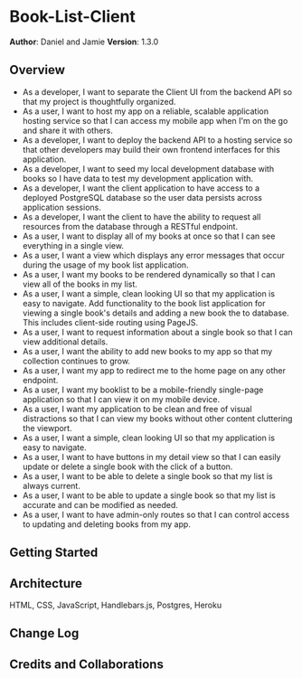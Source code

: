 # Book-List-Client
**Author**: Daniel and Jamie
**Version**: 1.3.0

## Overview

* As a developer, I want to separate the Client UI from the backend API so that my project is thoughtfully organized.
*  As a user, I want to host my app on a reliable, scalable application hosting service so that I can access my mobile app when I'm on the go and share it with others.
* As a developer, I want to deploy the backend API to a hosting service so that other developers may build their own frontend interfaces for this application.
* As a developer, I want to seed my local development database with books so I have data to test my development application with.
* As a developer, I want the client application to have access to a deployed PostgreSQL database so the user data persists across application sessions.
* As a developer, I want the client to have the ability to request all resources from the database through a RESTful endpoint.
* As a user, I want to display all of my books at once so that I can see everything in a single view.
* As a user, I want a view which displays any error messages that occur during the usage of my book list application.
* As a user, I want my books to be rendered dynamically so that I can view all of the books in my list.
* As a user, I want a simple, clean looking UI so that my application is easy to navigate.
Add functionality to the book list application for viewing a single book's details and adding a new book the to database. This includes client-side routing using PageJS.
* As a user, I want to request information about a single book so that I can view additional details.
* As a user, I want the ability to add new books to my app so that my collection continues to grow.
* As a user, I want my app to redirect me to the home page on any other endpoint.
* As a user, I want my booklist to be a mobile-friendly single-page application so that I can view it on my mobile device.
* As a user, I want my application to be clean and free of visual distractions so that I can view my books without other content cluttering the viewport.
* As a user, I want a simple, clean looking UI so that my application is easy to navigate.
* As a user, I want to have buttons in my detail view so that I can easily update or delete a single book with the click of a button.
* As a user, I want to be able to delete a single book so that my list is always current.
* As a user, I want to be able to update a single book so that my list is accurate and can be modified as needed.
* As a user, I want to have admin-only routes so that I can control access to updating and deleting books from my app.
## Getting Started


## Architecture
HTML, CSS, JavaScript, Handlebars.js, Postgres, Heroku

## Change Log

## Credits and Collaborations
